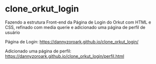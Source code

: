 # clone_orkut_login
 Fazendo a estrutura Front-end da Página de Login do Orkut com HTML e CSS, refinado com media querie e adicionado uma página de perfil de usuário

Página de Login: https://dannyzoroark.github.io/clone_orkut_login/  

Adicionado uma página de perfil: https://dannyzoroark.github.io/clone_orkut_login/perfil.html

